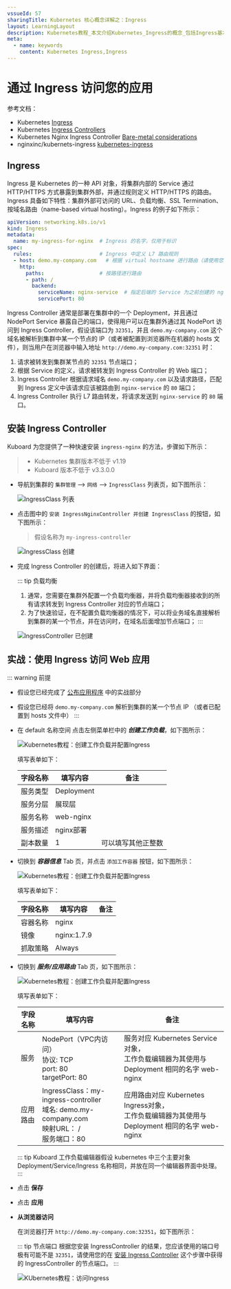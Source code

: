 ```yaml
---
vssueId: 57
sharingTitle: Kubernetes 核心概念详解之：Ingress
layout: LearningLayout
description: Kubernetes教程_本文介绍Kubernetes_Ingress的概念_包括Ingress基本概念_如何配置Ingress_Controller_如何使用kubectl_Kuboard操作Ingress信息
meta:
  - name: keywords
    content: Kubernetes Ingress,Ingress
---
```


# 通过 Ingress 访问您的应用

<AdSenseTitle/>

参考文档：
* Kubernetes  [Ingress](https://kubernetes.io/docs/concepts/services-networking/ingress/)
* Kubernetes  [Ingress Controllers](https://kubernetes.io/docs/concepts/services-networking/ingress-controllers/)
* Kubernetes Nginx Ingress Controller [Bare-metal considerations](https://kubernetes.github.io/ingress-nginx/deploy/baremetal/)
* nginxinc/kubernets-ingress [kubernetes-ingress](https://github.com/nginxinc/kubernetes-ingress)

## Ingress

Ingress 是 Kubernetes 的一种 API 对象，将集群内部的 Service 通过 HTTP/HTTPS 方式暴露到集群外部，并通过规则定义 HTTP/HTTPS 的路由。Ingress 具备如下特性：集群外部可访问的 URL、负载均衡、SSL Termination、按域名路由（name-based virtual hosting）。Ingress 的例子如下所示：

```yaml
apiVersion: networking.k8s.io/v1
kind: Ingress
metadata:
  name: my-ingress-for-nginx  # Ingress 的名字，仅用于标识
spec:
  rules:                      # Ingress 中定义 L7 路由规则
  - host: demo.my-company.com   # 根据 virtual hostname 进行路由（请使用您自己的域名）
    http:
      paths:                  # 按路径进行路由
      - path: /
        backend:
          serviceName: nginx-service  # 指定后端的 Service 为之前创建的 nginx-service
          servicePort: 80
```

Ingress Controller 通常是部署在集群中的一个 Deployment，并且通过 NodePort Service 暴露自己的端口，使得用户可以在集群外通过其 NodePort 访问到 Ingress Controller，假设该端口为 `32351`，并且 `demo.my-company.com` 这个域名被解析到集群中某一个节点的 IP（或者被配置到浏览器所在机器的 hosts 文件），则当用户在浏览器中输入地址 `http://demo.my-company.com:32351` 时：

1. 请求被转发到集群某节点的 `32351` 节点端口；
2. 根据 Service 的定义，请求被转发到 Ingress Controller 的 Web 端口；
3. Ingress Controller 根据请求域名 `demo.my-company.com` 以及请求路径，匹配到 Ingress 定义中该请求应该被路由到 `nginx-service` 的 `80` 端口；
4. Ingress Controller 执行 L7 路由转发，将请求发送到 `nginx-service` 的 `80` 端口。

## 安装 Ingress Controller

Kuboard 为您提供了一种快速安装 `ingress-nginx` 的方法，步骤如下所示：

> * Kubernetes 集群版本不低于 v1.19
> * Kuboard 版本不低于 v3.3.0.0

* 导航到集群的 `集群管理` --> `网络` --> `IngressClass` 列表页，如下图所示：
  
  ![IngressClass 列表](./ingress.assets/ingress-class-list.png)

* 点击图中的 `安装 IngressNginxController 并创建 IngressClass` 的按钮，如下图所示：

  > 假设名称为 `my-ingress-controller`

  ![IngressClass 创建](./ingress.assets/ingress-class-create.png)

* 完成 Ingress Controller 的创建后，将进入如下界面：

  ::: tip 负载均衡
  1. 通常，您需要在集群外配置一个负载均衡器，并将负载均衡器接收到的所有请求转发到 Ingress Controller 对应的节点端口；
  2. 为了快速验证，在不配置负载均衡器的情况下，可以将业务域名直接解析到集群的某一个节点，并在访问时，在域名后面增加节点端口；
  :::

  ![IngressController 已创建](./ingress.assets/ingress-class-created.png)

## 实战：使用 Ingress 访问 Web 应用

<SharingBlock>

::: warning 前提
* 假设您已经完成了 [公布应用程序](/learning/k8s-basics/expose.html) 中的实战部分
* 假设您已经将 `demo.my-company.com` 解析到集群的某一个节点 IP （或者已配置到 hosts 文件中）
:::



* 在 default 名称空间 点击左侧菜单栏中的 ***创建工作负载***，如下图所示：

    ![Kubernetes教程：创建工作负载并配置Ingress](./ingress.assets/use-ingress-01.png)

    填写表单如下：

    | 字段名称   | 填写内容                                                     | 备注                                                         |
    | ---------- | ------------------------------------------------------------ | ------------------------------------------------------------ |
    | 服务类型   | Deployment                                                   |                                                              |
    | 服务分层   | 展现层                                                       |                                                              |
    | 服务名称   | web-nginx                                                    |                                                              |
    | 服务描述   | nginx部署                                                    |                                                              |
    | 副本数量   | 1                                                            | 可以填写其他正整数                                           |

* 切换到 ***容器信息*** Tab 页，并点击 `添加工作容器` 按钮，如下图所示：

    ![Kubernetes教程：创建工作负载并配置Ingress](./ingress.assets/use-ingress-02.png)

    填写表单如下：

    | 字段名称 | 填写内容    | 备注 |
    | -------- | ----------- | ---- |
    | 容器名称 | nginx       |      |
    | 镜像     | nginx:1.7.9 |      |
    | 抓取策略 | Always      |      |

* 切换到 ***服务/应用路由*** Tab 页，如下图所示：

    ![Kubernetes教程：创建工作负载并配置Ingress](./ingress.assets/use-ingress-03.png)

    填写表单如下：

    | 字段名称 | 填写内容                                                     | 备注                                                         |
    | -------- | ------------------------------------------------------------ | ------------------------------------------------------------ |
    | 服务     | NodePort（VPC内访问）<br />协议: TCP<br />port: 80<br />targetPort: 80 | 服务对应 Kubernetes Service对象，<br />工作负载编辑器为其使用与 Deployment 相同的名字 web-nginx |
    | 应用路由 | IngressClass：my-ingress-controller <br/>域名: demo.my-company.com<br />映射URL： /<br />服务端口：80   | 应用路由对应 Kubernetes Ingress对象，<br />工作负载编辑器为其使用与 Deployment 相同的名字 web-nginx |

    

  ::: tip
  Kuboard 工作负载编辑器假设 kubernetes 中三个主要对象 Deployment/Service/Ingress 名称相同，并放在同一个编辑器界面中处理。
  :::

* 点击 **保存**

* 点击 **应用**

* **从浏览器访问**

  在浏览器打开 `http://demo.my-company.com:32351`，如下图所示：

  ::: tip 节点端口
  根据您安装 IngressController 的结果，您应该使用的端口号极有可能不是 `32351`，请使用您的在 [安装 Ingress Controller](./ingress.html#安装-ingress-controller) 这个步骤中获得的 IngressController 的节点端口。
  :::

  ![KUbernetes教程：访问Ingress](./ingress.assets/use-ingress-04.png)


</SharingBlock>
